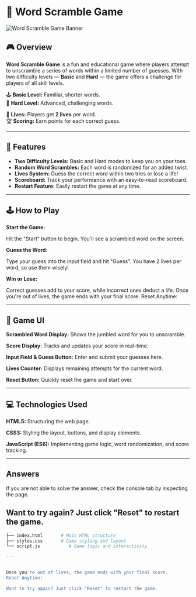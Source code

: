 # 🧩 Word Scramble Game

![Word Scramble Game Banner](https://user-images.githubusercontent.com/your-image.png)

## 🎮 Overview

**Word Scramble Game** is a fun and educational game where players attempt to unscramble a series of words within a limited number of guesses. With two difficulty levels — **Basic** and **Hard** — the game offers a challenge for players of all skill levels.

🕹️ **Basic Level:** Familiar, shorter words.  
🎯 **Hard Level:** Advanced, challenging words.

🔧 **Lives:** Players get **2 lives** per word.  
🏆 **Scoring:** Earn points for each correct guess.

---

## 🚀 Features

- **Two Difficulty Levels:** Basic and Hard modes to keep you on your toes.
- **Random Word Scrambles:** Each word is randomized for an added twist.
- **Lives System:** Guess the correct word within two tries or lose a life!
- **Scoreboard:** Track your performance with an easy-to-read scoreboard.
- **Restart Feature:** Easily restart the game at any time.

---

## 🕹️ How to Play
**Start the Game:**

Hit the "Start" button to begin. You'll see a scrambled word on the screen.

**Guess the Word:**

Type your guess into the input field and hit "Guess".
You have 2 lives per word, so use them wisely!

**Win or Lose:**

Correct guesses add to your score, while incorrect ones deduct a life.
Once you're out of lives, the game ends with your final score.
Reset Anytime:

---

## 🎨 Game UI

**Scrambled Word Display:**
Shows the jumbled word for you to unscramble.

**Score Display:** 
Tracks and updates your score in real-time.

**Input Field & Guess Button:**
Enter and submit your guesses here.

**Lives Counter:**
Displays remaining attempts for the current word.

**Reset Button:**
Quickly reset the game and start over.

---

## 💻 Technologies Used

**HTML5:** Structuring the web page.

**CSS3:** Styling the layout, buttons, and display elements.

**JavaScript (ES6):** Implementing game logic, word randomization, and score tracking.

---

## Answers
If you are not able to solve the answer, check the console tab by inspecting the page.

Want to try again? Just click "Reset" to restart the game.
---

```bash
├── index.html       # Main HTML structure
├── styles.css       # Game styling and layout
└── script.js           # Game logic and interactivity

---


Once you're out of lives, the game ends with your final score.
Reset Anytime:

Want to try again? Just click "Reset" to restart the game.

